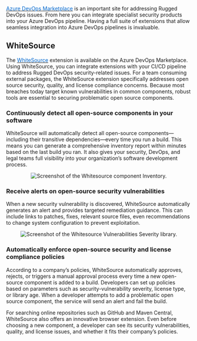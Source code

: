 
<a href="https://marketplace.visualstudio.com/" target="_blank"><span style="color: #0066cc;" color="#0066cc">Azure DevOps Marketplace</span></a> is an important site for addressing Rugged DevOps issues. From here you can integrate specialist security products into your Azure DevOps pipeline. Having a full suite of extensions that allow seamless integration into Azure DevOps pipelines is invaluable.

## WhiteSource

The <a href="https://marketplace.visualstudio.com/items?itemName=whitesource.whitesource" target="_blank"><span style="color: #0066cc;" color="#0066cc">WhiteSource</span></a> extension is available on the Azure DevOps Marketplace. Using WhiteSource, you can integrate extensions with your CI/CD pipeline to address Rugged DevOps security-related issues. For a team consuming external packages, the WhiteSource extension specifically addresses open source security, quality, and license compliance concerns. Because most breaches today target known vulnerabilities in common components, robust tools are essential to securing problematic open source components.

### Continuously detect all open-source components in your software

WhiteSource will automatically detect all open-source components—including their transitive dependencies—every time you run a build. This means you can generate a comprehensive inventory report within minutes based on the last build you ran. It also gives your security, DevOps, and legal teams full visibility into your organization’s software development process.

<p style="text-align:center;"><img src="../Linked_Image_Files/whitesource1.png" alt="Screenshot of the Whitesource component Inventory."></p>

### Receive alerts on open-source security vulnerabilities

When a new security vulnerability is discovered, WhiteSource automatically generates an alert and provides targeted remediation guidance. This can include links to patches, fixes, relevant source files, even recommendations to change system configuration to prevent exploitation.

<p style="text-align:center;"><img src="../Linked_Image_Files/whitesource2.png" alt="Screenshot of the Whitesource Vulnerabilities Severity library."></p>

### Automatically enforce open-source security and license compliance policies

According to a company’s policies, WhiteSource automatically approves, rejects, or triggers a manual approval process every time a new open-source component is added to a build. Developers can set up policies based on parameters such as security-vulnerability severity, license type, or library age. When a developer attempts to add a problematic open source component, the service will send an alert and fail the build.

For searching online repositories such as GitHub and Maven Central, WhiteSource also offers an innovative browser extension. Even before choosing a new component, a developer can see its security vulnerabilities, quality, and license issues, and whether it fits their company’s policies.
